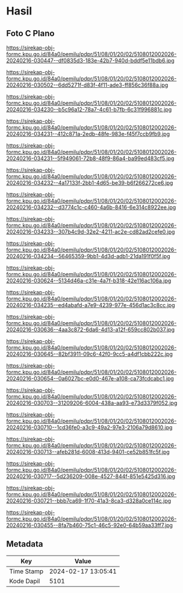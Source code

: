 # Hasil

## Foto C Plano

https://sirekap-obj-formc.kpu.go.id/84a0/pemilu/pdpr/51/08/01/20/02/5108012002026-20240216-030447--df0835d3-183e-42b7-940d-bddf5e11bdb6.jpg

https://sirekap-obj-formc.kpu.go.id/84a0/pemilu/pdpr/51/08/01/20/02/5108012002026-20240216-030502--6dd5271f-d83f-4f11-ade3-ff856c36f88a.jpg

https://sirekap-obj-formc.kpu.go.id/84a0/pemilu/pdpr/51/08/01/20/02/5108012002026-20240216-034230--b5c96a12-78a7-4c61-b7fb-6c31f996881c.jpg

https://sirekap-obj-formc.kpu.go.id/84a0/pemilu/pdpr/51/08/01/20/02/5108012002026-20240216-034231--412c871a-2edb-48fe-983e-f45f7ccb9fb9.jpg

https://sirekap-obj-formc.kpu.go.id/84a0/pemilu/pdpr/51/08/01/20/02/5108012002026-20240216-034231--5f949061-72b8-48f9-86a4-ba99ed483cf5.jpg

https://sirekap-obj-formc.kpu.go.id/84a0/pemilu/pdpr/51/08/01/20/02/5108012002026-20240216-034232--4a17133f-2bb1-4d65-be39-b6f266272ce6.jpg

https://sirekap-obj-formc.kpu.go.id/84a0/pemilu/pdpr/51/08/01/20/02/5108012002026-20240216-034232--d3774c1c-c460-4a6b-8416-6e314c8922ee.jpg

https://sirekap-obj-formc.kpu.go.id/84a0/pemilu/pdpr/51/08/01/20/02/5108012002026-20240216-034233--307b4c9d-32e2-4211-ac2e-cd82ad2cefe0.jpg

https://sirekap-obj-formc.kpu.go.id/84a0/pemilu/pdpr/51/08/01/20/02/5108012002026-20240216-034234--56465359-9bb1-4d3d-adb1-21da191f0f5f.jpg

https://sirekap-obj-formc.kpu.go.id/84a0/pemilu/pdpr/51/08/01/20/02/5108012002026-20240216-030624--5134d46a-c31e-4a7f-b318-42e116ac106a.jpg

https://sirekap-obj-formc.kpu.go.id/84a0/pemilu/pdpr/51/08/01/20/02/5108012002026-20240216-034235--ed4abafd-a7e9-4239-977e-456d1ac3c8cc.jpg

https://sirekap-obj-formc.kpu.go.id/84a0/pemilu/pdpr/51/08/01/20/02/5108012002026-20240216-030636--4aa3c872-6da6-4d13-a12f-659cc802b037.jpg

https://sirekap-obj-formc.kpu.go.id/84a0/pemilu/pdpr/51/08/01/20/02/5108012002026-20240216-030645--82bf3911-09c6-42f0-9cc5-a4df1cbb222c.jpg

https://sirekap-obj-formc.kpu.go.id/84a0/pemilu/pdpr/51/08/01/20/02/5108012002026-20240216-030654--0a6027bc-e0d0-467e-a108-ca73fcdcabc1.jpg

https://sirekap-obj-formc.kpu.go.id/84a0/pemilu/pdpr/51/08/01/20/02/5108012002026-20240216-030703--31209206-6004-438a-aa93-e73d3379f052.jpg

https://sirekap-obj-formc.kpu.go.id/84a0/pemilu/pdpr/51/08/01/20/02/5108012002026-20240216-030710--1cd36fe0-a3c9-49a2-97e3-2106a79d8610.jpg

https://sirekap-obj-formc.kpu.go.id/84a0/pemilu/pdpr/51/08/01/20/02/5108012002026-20240216-030713--afeb281d-6008-413d-9401-ce52b851fc5f.jpg

https://sirekap-obj-formc.kpu.go.id/84a0/pemilu/pdpr/51/08/01/20/02/5108012002026-20240216-030717--5d236209-008e-4527-844f-851e5425d316.jpg

https://sirekap-obj-formc.kpu.go.id/84a0/pemilu/pdpr/51/08/01/20/02/5108012002026-20240216-030721--bbb7ca69-1f70-41a3-8ca3-d328a0ce114c.jpg

https://sirekap-obj-formc.kpu.go.id/84a0/pemilu/pdpr/51/08/01/20/02/5108012002026-20240216-030455--8fa7b460-75c1-46c5-92e0-64b59aa33ff7.jpg


## Metadata

| Key        | Value               |
| ---------- | ------------------- |
| Time Stamp | 2024-02-17 13:05:41 |
| Kode Dapil | 5101                |



